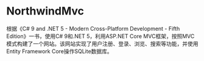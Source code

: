 # NorthwindMvc
根据《C# 9 and .NET 5 - Modern Cross-Platform Development - Fifth Edition》一书，使用C# 9和.NET 5，利用ASP.NET Core MVC框架，按照MVC模式构建了一个网站。该网站实现了用户注册、登录、浏览、搜索等功能，并使用Entity Framework Core操作SQLite数据库。
